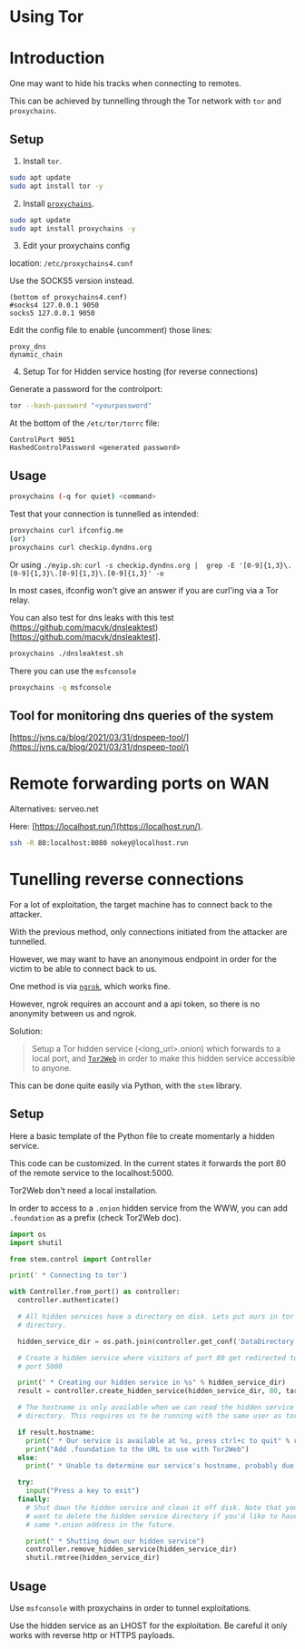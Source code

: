 # Using Tor

# Introduction

One may want to hide his tracks when connecting to remotes.

This can be achieved by tunnelling through the Tor network with `tor` and `proxychains`.

## Setup

1. Install `tor`.

```bash
sudo apt update
sudo apt install tor -y
```

2. Install [`proxychains`](https://github.com/haad/proxychains). 

```bash
sudo apt update
sudo apt install proxychains -y
```

3. Edit your proxychains config

location: `/etc/proxychains4.conf`

Use the SOCKS5 version instead.

```
(bottom of proxychains4.conf)
#socks4 127.0.0.1 9050
socks5 127.0.0.1 9050
```

Edit the config file to enable (uncomment) those lines:

```
proxy_dns
dynamic_chain
```

4. Setup Tor for Hidden service hosting (for reverse connections)

Generate a password for the controlport:

```bash
tor --hash-password "<yourpassword"
```

At the bottom of the `/etc/tor/torrc` file:

```
ControlPort 9051
HashedControlPassword <generated password>
```

## Usage

```bash
proxychains (-q for quiet) <command>
```

Test that your connection is tunnelled as intended:

```bash
proxychains curl ifconfig.me
(or)
proxychains curl checkip.dyndns.org
```

Or using `./myip.sh`: `curl -s checkip.dyndns.org |  grep -E '[0-9]{1,3}\.[0-9]{1,3}\.[0-9]{1,3}\.[0-9]{1,3}' -o`



In most cases, ifconfig won't give an answer if you are curl'ing via a Tor relay.

You can also test for dns leaks with this test (https://github.com/macvk/dnsleaktest)[https://github.com/macvk/dnsleaktest].

```bash
proxychains ./dnsleaktest.sh
```

There you can use the `msfconsole`

```bash
proxychains -q msfconsole
```
## Tool for  monitoring dns queries of the system

[https://jvns.ca/blog/2021/03/31/dnspeep-tool/](https://jvns.ca/blog/2021/03/31/dnspeep-tool/)

# Remote forwarding ports on WAN

Alternatives: serveo.net

Here: [https://localhost.run/](https://localhost.run/).

```bash
ssh -R 80:localhost:8080 nokey@localhost.run
```

# Tunelling reverse connections

For a lot of exploitation, the target machine has to connect back to the attacker.

With the previous method, only connections initiated from the attacker are tunnelled.

However, we may want to have an anonymous endpoint in order for the victim to be able to connect back to us.

One method is via [`ngrok`](https://ngrok.com/), which works fine.

However, ngrok requires an account and a api token, so there is no anonymity between us and ngrok.

Solution:

> Setup a Tor hidden service (<long_url>.onion) which forwards to a local port, and [`Tor2Web`](https://www.tor2web.org/) in order to make this hidden service accessible to anyone.


This can be done quite easily via Python, with the `stem` library.

## Setup

Here a basic template of the Python file to create momentarly a hidden service.

This code can be customized. In the current states it forwards the port 80 of the remote service to the localhost:5000.

Tor2Web don't need a local installation.

In order to access to a `.onion` hidden service from the WWW, you can add `.foundation` as a prefix (check Tor2Web doc).

```python
import os
import shutil

from stem.control import Controller

print(' * Connecting to tor')

with Controller.from_port() as controller:
  controller.authenticate()

  # All hidden services have a directory on disk. Lets put ours in tor's data
  # directory.

  hidden_service_dir = os.path.join(controller.get_conf('DataDirectory', '/tmp'), 'hello_world')

  # Create a hidden service where visitors of port 80 get redirected to local
  # port 5000 

  print(" * Creating our hidden service in %s" % hidden_service_dir)
  result = controller.create_hidden_service(hidden_service_dir, 80, target_port = 5000)

  # The hostname is only available when we can read the hidden service
  # directory. This requires us to be running with the same user as tor.

  if result.hostname:
    print(" * Our service is available at %s, press ctrl+c to quit" % result.hostname)
    print("Add .foundation to the URL to use with Tor2Web")
  else:
    print(" * Unable to determine our service's hostname, probably due to being unable to read the hidden service directory")

  try:
    input("Press a key to exit")
  finally:
    # Shut down the hidden service and clean it off disk. Note that you *don't*
    # want to delete the hidden service directory if you'd like to have this
    # same *.onion address in the future.

    print(" * Shutting down our hidden service")
    controller.remove_hidden_service(hidden_service_dir)
    shutil.rmtree(hidden_service_dir)
```

## Usage

Use `msfconsole` with proxychains in order to tunnel exploitations.

Use the hidden service as an LHOST for the exploitation. Be careful it only works with reverse http or HTTPS payloads.